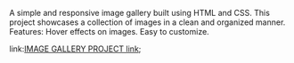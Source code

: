  
 A simple and responsive image gallery built using HTML and CSS. This project showcases a collection of images in a clean and organized manner.
 Features:
 Hover effects on images.
 Easy to customize.
 
 link:[IMAGE GALLERY PROJECT link](https://ayushi171.github.io/Image-Gallery/);
 